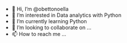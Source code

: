 - 👋 Hi, I’m @obettonoella
- 👀 I’m interested in Data analytics with Python
- 🌱 I’m currently learning Python
- 💞️ I’m looking to collaborate on ...
- 📫 How to reach me ...

<!---
obettonoella/obettonoella is a ✨ special ✨ repository because its `README.md` (this file) appears on your GitHub profile.
You can click the Preview link to take a look at your changes.
--->

